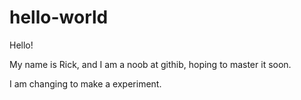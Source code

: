 # hello-world

Hello!

My name is Rick, and I am a noob at githib, hoping to master it soon.

I am changing to make a experiment.
